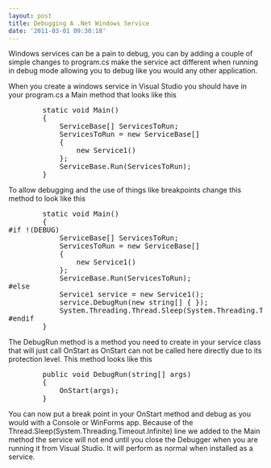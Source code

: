 ```yaml
---
layout: post
title: Debugging A .Net Windows Service
date: '2011-03-01 09:30:18'
---
```


<p>
Windows services can be a pain to debug, you can by adding a couple of simple changes to program.cs make the service act different when running in debug mode allowing you to debug like you would any other application. 
</p>
<p>
When you create a windows service in Visual Studio you should have in your program.cs a Main method that looks like this 
</p>
<pre class="brush: csharp; toolbar: false;">
        static void Main()
        {
            ServiceBase[] ServicesToRun;
            ServicesToRun = new ServiceBase[] 
			{ 
				new Service1() 
			};
            ServiceBase.Run(ServicesToRun);
        }
</pre>
<p>
To allow debugging and the use of things like breakpoints change this method to look like this 
</p>
<pre class="brush: csharp; toolbar: false;">
        static void Main()
        {
#if !(DEBUG)
			ServiceBase[] ServicesToRun;
			ServicesToRun = new ServiceBase[] 
			{ 
				new Service1() 
			};
			ServiceBase.Run(ServicesToRun);
#else
            Service1 service = new Service1();
            service.DebugRun(new string[] { });
            System.Threading.Thread.Sleep(System.Threading.Timeout.Infinite);
#endif
        }
</pre>
<p>
The DebugRun method is a method you need to create in your service class that will just call OnStart as OnStart can not be called here directly due to its protection level. This method looks like this 
</p>
<pre class="brush: csharp; toolbar: false;">
        public void DebugRun(string[] args)
        {
            OnStart(args);
        }
</pre>
<p>
You can now put a break point in your OnStart method and debug as you would with a Console or WinForms app. Because of the Thread.Sleep(System.Threading.Timeout.Infinite) line we added to the Main method the service will not end until you close the Debugger when you are running it from Visual Studio. It will perform as normal when installed as a service. 
</p>